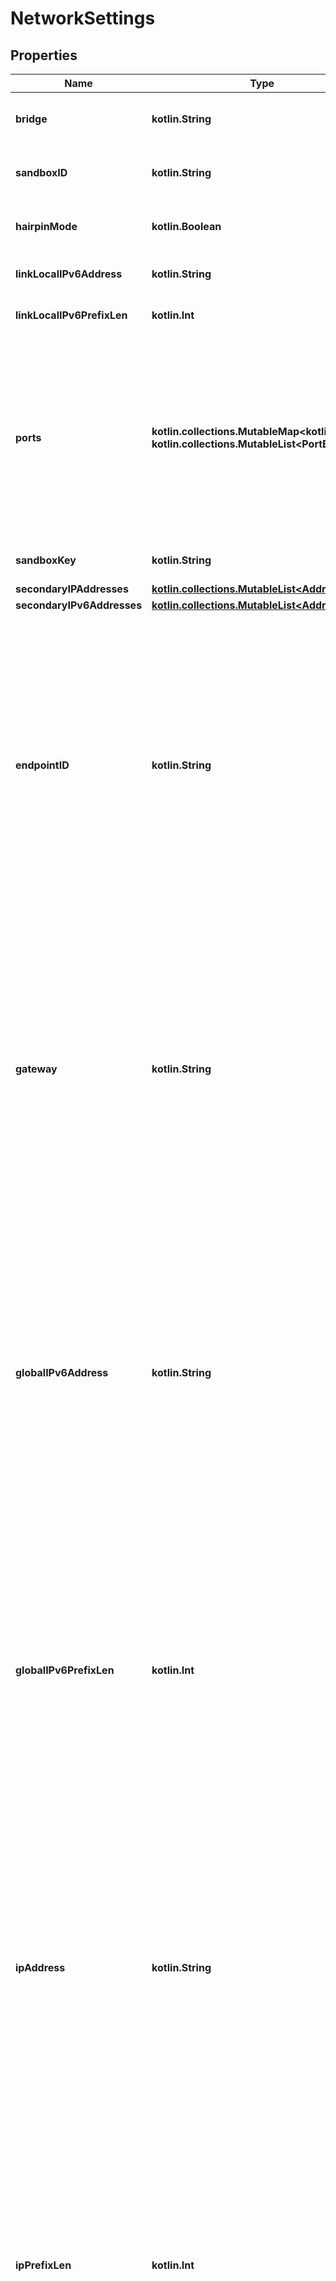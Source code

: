 
# NetworkSettings

## Properties
| Name | Type | Description | Notes |
| ------------ | ------------- | ------------- | ------------- |
| **bridge** | **kotlin.String** | Name of the network&#39;s bridge (for example, &#x60;docker0&#x60;). |  [optional] |
| **sandboxID** | **kotlin.String** | SandboxID uniquely represents a container&#39;s network stack. |  [optional] |
| **hairpinMode** | **kotlin.Boolean** | Indicates if hairpin NAT should be enabled on the virtual interface.  |  [optional] |
| **linkLocalIPv6Address** | **kotlin.String** | IPv6 unicast address using the link-local prefix. |  [optional] |
| **linkLocalIPv6PrefixLen** | **kotlin.Int** | Prefix length of the IPv6 unicast address. |  [optional] |
| **ports** | **kotlin.collections.MutableMap&lt;kotlin.String, kotlin.collections.MutableList&lt;PortBinding&gt;&gt;** | PortMap describes the mapping of container ports to host ports, using the container&#39;s port-number and protocol as key in the format &#x60;&lt;port&gt;/&lt;protocol&gt;&#x60;, for example, &#x60;80/udp&#x60;.  If a container&#39;s port is mapped for multiple protocols, separate entries are added to the mapping table.  |  [optional] |
| **sandboxKey** | **kotlin.String** | SandboxKey identifies the sandbox |  [optional] |
| **secondaryIPAddresses** | [**kotlin.collections.MutableList&lt;Address&gt;**](Address.md) |  |  [optional] |
| **secondaryIPv6Addresses** | [**kotlin.collections.MutableList&lt;Address&gt;**](Address.md) |  |  [optional] |
| **endpointID** | **kotlin.String** | EndpointID uniquely represents a service endpoint in a Sandbox.  &lt;p&gt;&lt;br /&gt;&lt;/p&gt;  &gt; **Deprecated**: This field is only propagated when attached to the &gt; default \&quot;bridge\&quot; network. Use the information from the \&quot;bridge\&quot; &gt; network inside the &#x60;Networks&#x60; map instead, which contains the same &gt; information. This field was deprecated in Docker 1.9 and is scheduled &gt; to be removed in Docker 17.12.0  |  [optional] |
| **gateway** | **kotlin.String** | Gateway address for the default \&quot;bridge\&quot; network.  &lt;p&gt;&lt;br /&gt;&lt;/p&gt;  &gt; **Deprecated**: This field is only propagated when attached to the &gt; default \&quot;bridge\&quot; network. Use the information from the \&quot;bridge\&quot; &gt; network inside the &#x60;Networks&#x60; map instead, which contains the same &gt; information. This field was deprecated in Docker 1.9 and is scheduled &gt; to be removed in Docker 17.12.0  |  [optional] |
| **globalIPv6Address** | **kotlin.String** | Global IPv6 address for the default \&quot;bridge\&quot; network.  &lt;p&gt;&lt;br /&gt;&lt;/p&gt;  &gt; **Deprecated**: This field is only propagated when attached to the &gt; default \&quot;bridge\&quot; network. Use the information from the \&quot;bridge\&quot; &gt; network inside the &#x60;Networks&#x60; map instead, which contains the same &gt; information. This field was deprecated in Docker 1.9 and is scheduled &gt; to be removed in Docker 17.12.0  |  [optional] |
| **globalIPv6PrefixLen** | **kotlin.Int** | Mask length of the global IPv6 address.  &lt;p&gt;&lt;br /&gt;&lt;/p&gt;  &gt; **Deprecated**: This field is only propagated when attached to the &gt; default \&quot;bridge\&quot; network. Use the information from the \&quot;bridge\&quot; &gt; network inside the &#x60;Networks&#x60; map instead, which contains the same &gt; information. This field was deprecated in Docker 1.9 and is scheduled &gt; to be removed in Docker 17.12.0  |  [optional] |
| **ipAddress** | **kotlin.String** | IPv4 address for the default \&quot;bridge\&quot; network.  &lt;p&gt;&lt;br /&gt;&lt;/p&gt;  &gt; **Deprecated**: This field is only propagated when attached to the &gt; default \&quot;bridge\&quot; network. Use the information from the \&quot;bridge\&quot; &gt; network inside the &#x60;Networks&#x60; map instead, which contains the same &gt; information. This field was deprecated in Docker 1.9 and is scheduled &gt; to be removed in Docker 17.12.0  |  [optional] |
| **ipPrefixLen** | **kotlin.Int** | Mask length of the IPv4 address.  &lt;p&gt;&lt;br /&gt;&lt;/p&gt;  &gt; **Deprecated**: This field is only propagated when attached to the &gt; default \&quot;bridge\&quot; network. Use the information from the \&quot;bridge\&quot; &gt; network inside the &#x60;Networks&#x60; map instead, which contains the same &gt; information. This field was deprecated in Docker 1.9 and is scheduled &gt; to be removed in Docker 17.12.0  |  [optional] |
| **ipv6Gateway** | **kotlin.String** | IPv6 gateway address for this network.  &lt;p&gt;&lt;br /&gt;&lt;/p&gt;  &gt; **Deprecated**: This field is only propagated when attached to the &gt; default \&quot;bridge\&quot; network. Use the information from the \&quot;bridge\&quot; &gt; network inside the &#x60;Networks&#x60; map instead, which contains the same &gt; information. This field was deprecated in Docker 1.9 and is scheduled &gt; to be removed in Docker 17.12.0  |  [optional] |
| **macAddress** | **kotlin.String** | MAC address for the container on the default \&quot;bridge\&quot; network.  &lt;p&gt;&lt;br /&gt;&lt;/p&gt;  &gt; **Deprecated**: This field is only propagated when attached to the &gt; default \&quot;bridge\&quot; network. Use the information from the \&quot;bridge\&quot; &gt; network inside the &#x60;Networks&#x60; map instead, which contains the same &gt; information. This field was deprecated in Docker 1.9 and is scheduled &gt; to be removed in Docker 17.12.0  |  [optional] |
| **networks** | [**kotlin.collections.MutableMap&lt;kotlin.String, EndpointSettings&gt;**](EndpointSettings.md) | Information about all networks that the container is connected to.  |  [optional] |



